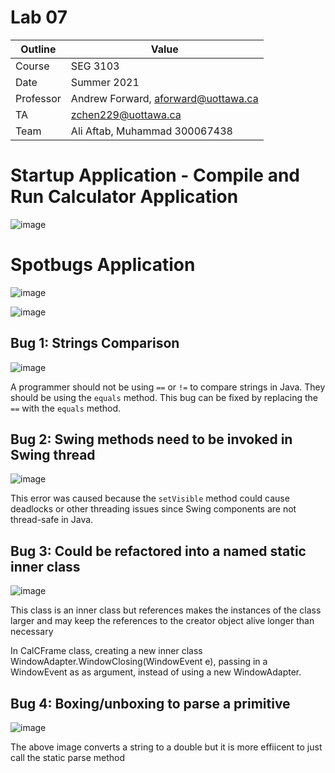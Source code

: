 # Lab 07

| Outline | Value |
| --- | --- |
| Course | SEG 3103 |
| Date | Summer 2021 |
| Professor | Andrew Forward, aforward@uottawa.ca |
| TA | zchen229@uottawa.ca |
| Team | Ali Aftab, Muhammad 300067438 |

# Startup Application - Compile and Run Calculator Application 
![image](https://user-images.githubusercontent.com/37605427/126667517-e1b2b8dc-2695-4523-91b7-b1170db339f8.png)

# Spotbugs Application 

![image](https://user-images.githubusercontent.com/37605427/126668859-8f60915e-c54b-4ae6-bc2c-22eaa9e24263.png)

![image](https://user-images.githubusercontent.com/37605427/126667918-a53f0807-0767-4833-a2a3-603886c7dc20.png)

## Bug 1: Strings Comparison

![image](https://user-images.githubusercontent.com/37605427/126667475-0f3436ae-12ef-4fc0-8dee-443e4497dff6.png)

A programmer should not be using `==` or `!=` to compare strings in Java. They should be using the `equals` method. This bug can be fixed by 
replacing the `==` with the `equals` method. 


## Bug 2: Swing methods need to be invoked in Swing thread

![image](https://user-images.githubusercontent.com/37605427/126672598-6807ec5f-c602-4e3a-9a4d-f88e6b47b221.png)

This error was caused because the `setVisible` method could cause deadlocks or other threading issues since Swing components are not thread-safe in Java. <br>

## Bug 3: Could be refactored into a named static inner class

![image](https://user-images.githubusercontent.com/37605427/126673237-8d7191ae-3429-4fc2-ab7e-7a67709051db.png)

This class is an inner class but references makes the instances of the class larger and may keep the references to the creator object alive longer than necessary

In CalCFrame class, creating a new inner class WindowAdapter.WindowClosing(WindowEvent e), passing in a WindowEvent as as argument, instead of using a new WindowAdapter.

## Bug 4: Boxing/unboxing to parse a primitive

![image](https://user-images.githubusercontent.com/37605427/126676285-ea53ea00-1837-44e4-bf19-d51b6d548c98.png)

The above image converts a string to a double but it is more effiicent to just call the static parse method 




